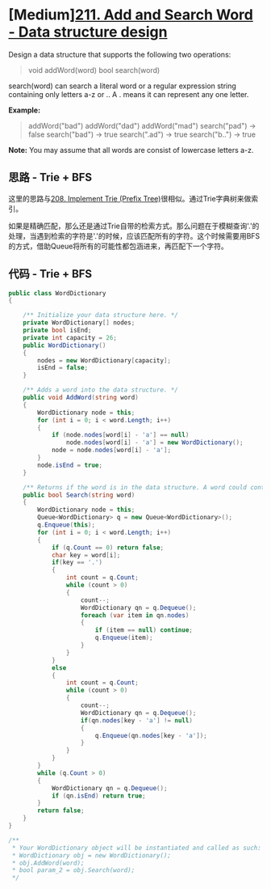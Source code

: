 # [Medium][211. Add and Search Word - Data structure design](https://leetcode.com/problems/add-and-search-word-data-structure-design/)

Design a data structure that supports the following two operations:

> void addWord(word)
> bool search(word)

search(word) can search a literal word or a regular expression string containing only letters a-z or .. A . means it can represent any one letter.

**Example:**

> addWord("bad")
> addWord("dad")
> addWord("mad")
> search("pad") -> false
> search("bad") -> true
> search(".ad") -> true
> search("b..") -> true

**Note:**
You may assume that all words are consist of lowercase letters a-z.

## 思路 - Trie + BFS

这里的思路与[208. Implement Trie (Prefix Tree)](../208.%20Implement%20Trie%20(Prefix%20Tree))很相似。通过Trie字典树来做索引。

如果是精确匹配，那么还是通过Trie自带的检索方式。那么问题在于模糊查询'.'的处理，当遇到检索的字符是'.'的时候，应该匹配所有的字符。这个时候需要用BFS的方式，借助Queue将所有的可能性都包涵进来，再匹配下一个字符。

## 代码 - Trie + BFS

```csharp
public class WordDictionary
{

    /** Initialize your data structure here. */
    private WordDictionary[] nodes;
    private bool isEnd;
    private int capacity = 26;
    public WordDictionary()
    {
        nodes = new WordDictionary[capacity];
        isEnd = false;
    }

    /** Adds a word into the data structure. */
    public void AddWord(string word)
    {
        WordDictionary node = this;
        for (int i = 0; i < word.Length; i++)
        {
            if (node.nodes[word[i] - 'a'] == null)
                node.nodes[word[i] - 'a'] = new WordDictionary();
            node = node.nodes[word[i] - 'a'];
        }
        node.isEnd = true;
    }

    /** Returns if the word is in the data structure. A word could contain the dot character '.' to represent any one letter. */
    public bool Search(string word)
    {
        WordDictionary node = this;
        Queue<WordDictionary> q = new Queue<WordDictionary>();
        q.Enqueue(this);
        for (int i = 0; i < word.Length; i++)
        {
            if (q.Count == 0) return false;
            char key = word[i];
            if(key == '.')
            {
                int count = q.Count;
                while (count > 0)
                {
                    count--;
                    WordDictionary qn = q.Dequeue();
                    foreach (var item in qn.nodes)
                    {
                        if (item == null) continue;
                        q.Enqueue(item);
                    }
                }
            }
            else
            {
                int count = q.Count;
                while (count > 0)
                {
                    count--;
                    WordDictionary qn = q.Dequeue();
                    if(qn.nodes[key - 'a'] != null)
                    {
                        q.Enqueue(qn.nodes[key - 'a']);
                    }
                }
            }
        }
        while (q.Count > 0)
        {
            WordDictionary qn = q.Dequeue();
            if (qn.isEnd) return true;
        }
        return false;
    }
}

/**
 * Your WordDictionary object will be instantiated and called as such:
 * WordDictionary obj = new WordDictionary();
 * obj.AddWord(word);
 * bool param_2 = obj.Search(word);
 */
```
